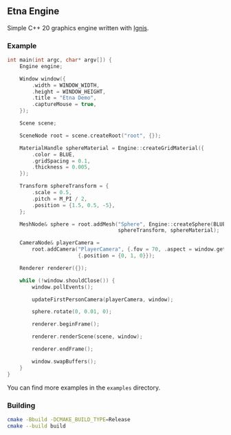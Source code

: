 ## Etna Engine

Simple C++ 20 graphics engine written with [Ignis](https://github.com/nablaFox/Ignis).

### Example

```cpp
int main(int argc, char* argv[]) {
	Engine engine;

	Window window({
		.width = WINDOW_WIDTH,
		.height = WINDOW_HEIGHT,
		.title = "Etna Demo",
		.captureMouse = true,
	});

	Scene scene;

	SceneNode root = scene.createRoot("root", {});

	MaterialHandle sphereMaterial = Engine::createGridMaterial({
		.color = BLUE,
		.gridSpacing = 0.1,
		.thickness = 0.005,
	});

	Transform sphereTransform = {
		.scale = 0.5,
		.pitch = M_PI / 2,
		.position = {1.5, 0.5, -5},
	};

	MeshNode& sphere = root.addMesh("Sphere", Engine::createSphere(BLUE * 0.08),
									sphereTransform, sphereMaterial);

	CameraNode& playerCamera =
		root.addCamera("PlayerCamera", {.fov = 70, .aspect = window.getAspect()},
					   {.position = {0, 1, 0}});

	Renderer renderer({});

	while (!window.shouldClose()) {
		window.pollEvents();

		updateFirstPersonCamera(playerCamera, window);

		sphere.rotate(0, 0.01, 0);

		renderer.beginFrame();

		renderer.renderScene(scene, window);

		renderer.endFrame();

		window.swapBuffers();
	}
}
```

You can find more examples in the `examples` directory.

### Building

```bash
cmake -Bbuild -DCMAKE_BUILD_TYPE=Release
cmake --build build
```
